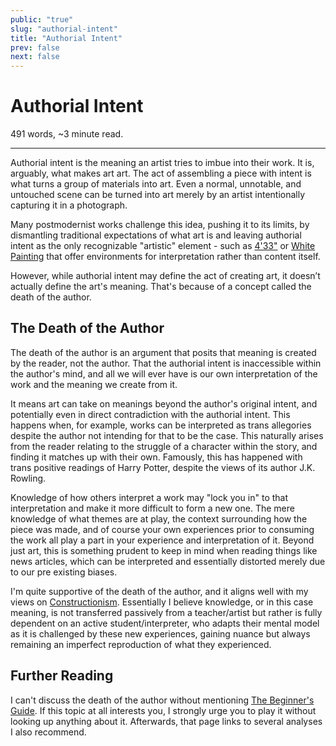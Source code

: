 ```yaml
---
public: "true"
slug: "authorial-intent"
title: "Authorial Intent"
prev: false
next: false
---
```

<script setup>
import { data } from '../../git.data.ts';
import { useData } from 'vitepress';
const pageData = useData();
</script>
<h1 class="p-name">Authorial Intent</h1>
<p>491 words, ~3 minute read. <span v-html="data[`site/${pageData.page.value.relativePath}`]" /></p>
<hr/>

Authorial intent is the meaning an artist tries to imbue into their work. It is, arguably, what makes art art. The act of assembling a piece with intent is what turns a group of materials into art. Even a normal, unnotable, and untouched scene can be turned into art merely by an artist intentionally capturing it in a photograph.

Many postmodernist works challenge this idea, pushing it to its limits, by dismantling traditional expectations of what art is and leaving authorial intent as the only recognizable "artistic" element - such as [4'33"](https://www.moma.org/calendar/exhibitions/1386) or [White Painting](https://www.moma.org/audio/playlist/40/639) that offer environments for interpretation rather than content itself.

However, while authorial intent may define the act of creating art, it doesn’t actually define the art's meaning. That's because of a concept called the death of the author.

## The Death of the Author

The death of the author is an argument that posits that meaning is created by the reader, not the author. That the authorial intent is inaccessible within the author's mind, and all we will ever have is our own interpretation of the work and the meaning we create from it.

It means art can take on meanings beyond the author's original intent, and potentially even in direct contradiction with the authorial intent. This happens when, for example, works can be interpreted as trans allegories despite the author not intending for that to be the case. This naturally arises from the reader relating to the struggle of a character within the story, and finding it matches up with their own. Famously, this has happened with trans positive readings of Harry Potter, despite the views of its author J.K. Rowling.

Knowledge of how others interpret a work may "lock you in" to that interpretation and make it more difficult to form a new one. The mere knowledge of what themes are at play, the context surrounding how the piece was made, and of course your own experiences prior to consuming the work all play a part in your experience and interpretation of it. Beyond just art, this is something prudent to keep in mind when reading things like news articles, which can be interpreted and essentially distorted merely due to our pre existing biases.

I'm quite supportive of the death of the author, and it aligns well with my views on [Constructionism](/garden/constructivism/index.md). Essentially I believe knowledge, or in this case meaning, is not transferred passively from a teacher/artist but rather is fully dependent on an active student/interpreter, who adapts their mental model as it is challenged by these new experiences, gaining nuance but always remaining an imperfect reproduction of what they experienced.

## Further Reading

I can't discuss the death of the author without mentioning [The Beginner's Guide](/garden/the-beginner-s-guide/index.md). If this topic at all interests you, I strongly urge you to play it without looking up anything about it. Afterwards, that page links to several analyses I also recommend.